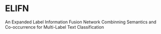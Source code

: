 # ELIFN
An Expanded Label Information Fusion Network Combinning Semantics and Co-occurrence for Multi-Label Text Classification  
